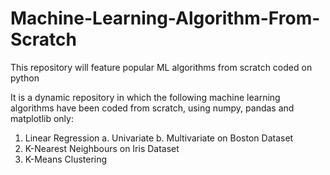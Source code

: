 # Machine-Learning-Algorithm-From-Scratch
This repository will feature popular ML algorithms from scratch coded on python

It is a dynamic repository in which the following machine learning algorithms have been coded from scratch, using numpy, pandas and matplotlib only:
1. Linear Regression
    a. Univariate
    b. Multivariate on Boston Dataset
2. K-Nearest Neighbours on Iris Dataset
3. K-Means Clustering
